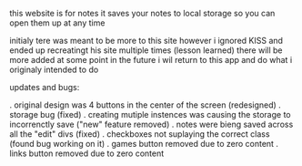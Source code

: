 this website is for notes it saves your notes to local storage so you can open them up at any time

initialy tere was meant to be more to this site however i ignored KISS and ended up recreatingt his site multiple times (lesson learned)
there will be more added at some point in the future i wil return to this app and do what i originaly intended to do

updates and bugs:


. original design was 4 buttons in the center of the screen (redesigned)
. storage bug (fixed)
. creating mutiple instences was causing the storage to incorrenctly save ("new" feature removed)
. notes were bieng saved across all the "edit" divs (fixed)
. checkboxes not suplaying the correct class (found bug working on it)
. games button removed due to zero content
. links button removed due to zero content

